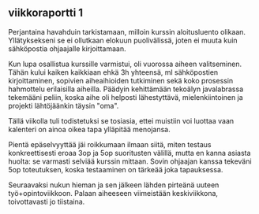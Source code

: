 ## viikkoraportti 1

Perjantaina havahduin tarkistamaan, milloin kurssin aloitusluento olikaan. Yllätyksekseni se ei ollutkaan elokuun puolivälissä, joten ei muuta kuin sähköpostia ohjaajalle kirjoittamaan.

Kun lupa osallistua kurssille varmistui, oli vuorossa aiheen valitseminen. Tähän kului kaiken kaikkiaan ehkä 3h yhteensä, ml sähköpostien kirjoittaminen, sopivien aiheaihioiden tutkiminen sekä koko prosessin hahmottelu erilaisilla aiheilla. Päädyin kehittämään tekoälyn javalabrassa tekemääni peliin, koska aihe oli helposti lähestyttävä, mielenkiintoinen ja projekti lähtöjäänkin täysin "oma".

Tällä viikolla tuli todistetuksi se tosiasia, ettei muistiin voi luottaa vaan kalenteri on ainoa oikea tapa ylläpitää menojansa.

Pientä epäselvyyttää jäi roikkumaan ilmaan siitä, miten testaus konkreettisesti eroaa 3op ja 5op suoritusten välillä, mutta en kanna asiasta huolta: se varmasti selviää kurssin mittaan. Sovin ohjaajan kanssa tekeväni 5op toteutuksen, koska testaaminen on tärkeää joka tapauksessa.

Seuraavaksi nukun hieman ja sen jälkeen lähden pirteänä uuteen työ+opintoviikkoon. Palaan aiheeseen viimeistään keskiviikkona, toivottavasti jo tiistaina.
